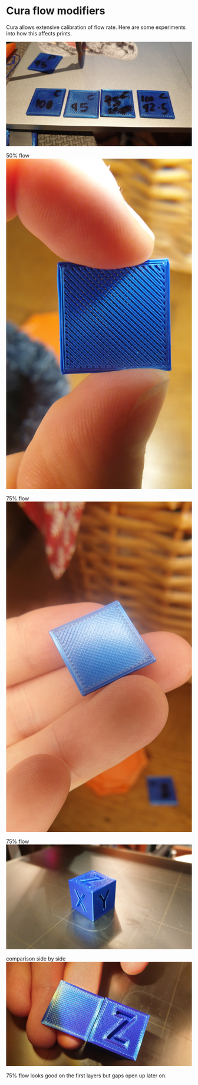 # Cura flow modifiers
Cura allows extensive calibration of flow rate. Here are some experiments into how this affects prints.

![cura flow modifiers](/images/2020/December/26/cura-flow-modifiers.jpg)

50% flow
![50% flow pattern](/images/2020/December/26/50%-flow-pattern.jpg)

75% flow 
![nice tile](/images/2020/December/26/nice-tile.jpg)

75% flow
![cube looks not so good at 75% flow](/images/2020/December/26/cube-looks-not-so-good-at-75%-flow.jpg)

comparison side by side
![comparison](/images/2020/December/26/comparison.jpg)

75% flow looks good on the first layers but gaps open up later on.
